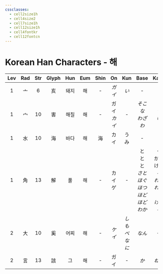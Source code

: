 ```yaml
---
cssclasses:
  - cell2size1h
  - cell4size2
  - cell7size1h
  - cell12size1h
  - cell4fontkr
  - cell12fontcn
---
```


# Korean Han Characters - 해

| Lev | Rad | Str | Glyph | Hun | Eum | Shin |     On     |     Kun     |                       Base                        |                       Kana                       | Simp |        Man        |  Can  |   Viet   |
| :-: | :-: | :-: | :---: | :-: | :-: | :--: | :--------: | :---------: | :-----------------------------------------------: | :----------------------------------------------: | :--: | :---------------: | :---: | :------: |
|  1  |  亠  |  6  |   亥   | 돼지  |  해  |  -   |    *ガイ*    |     *い*     |                         -                         |                        -                         |  -   |        hài        | hoi6  |   hợi    |
|  1  |  宀  | 10  |   害   | 해칠  |  해  |  -   | ガイ<br>*カイ* |      -      |                   *そこな<br>わざわ*                    |                     *う<br>い*                     |  -   |        hài        | hoi6  |   hại    |
|  1  |  水  | 10  |   海   | 바다  |  해  |  海   |     カイ     |     うみ      |                         -                         |                        -                         |  -   |        hǎi        | hoi2  |   hải    |
|  1  |  角  | 13  |   解   |  풀  |  해  |  -   |  カイ<br>ゲ   |      -      | と<br>と<br>と<br>*さと<br>ほぐ<br>ほつ<br>ほど<br>ほど<br>わか* | く<br>かす<br>ける<br>*る<br>れる<br>れる<br>く<br>ける<br>る* |  -   | jiě<br>jiè<br>xiè | gaai2 |   giải   |
|  2  |  大  | 10  |   奚   | 어찌  |  해  |  -   |    *ケイ*    | *しもべ<br>なに* |                       *なん*                        |                       *ぞ*                        |  奚   |        xī         | hai4  |    hề    |
|  2  |  言  | 13  |   該   |  그  |  해  |  -   |     ガイ     |      -      |                        *か*                        |                       *ねる*                       |  该   |        gāi        | goi1  | cai<br>cơi |
